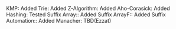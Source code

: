 KMP: Added 
Trie: Added
Z-Algorithm: Added
Aho-Corasick: Added
Hashing: Tested 
Suffix Array:: Added
Suffix ArrayF:: Added
Suffix Automation:: Added
Manacher: TBD(Ezzat)

